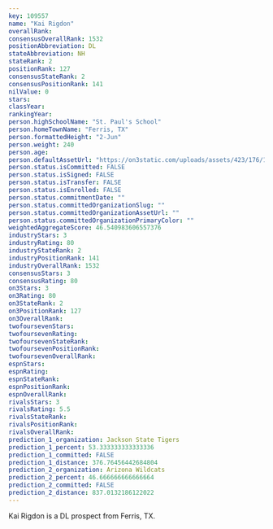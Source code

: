 ```yaml
---
key: 109557
name: "Kai Rigdon"
overallRank: 
consensusOverallRank: 1532
positionAbbreviation: DL
stateAbbreviation: NH
stateRank: 2
positionRank: 127
consensusStateRank: 2
consensusPositionRank: 141
nilValue: 0
stars: 
classYear: 
rankingYear: 
person.highSchoolName: "St. Paul's School"
person.homeTownName: "Ferris, TX"
person.formattedHeight: "2-Jun"
person.weight: 240
person.age: 
person.defaultAssetUrl: "https://on3static.com/uploads/assets/423/176/176423.png"
person.status.isCommitted: FALSE
person.status.isSigned: FALSE
person.status.isTransfer: FALSE
person.status.isEnrolled: FALSE
person.status.commitmentDate: ""
person.status.committedOrganizationSlug: ""
person.status.committedOrganizationAssetUrl: ""
person.status.committedOrganizationPrimaryColor: ""
weightedAggregateScore: 46.540983606557376
industryStars: 3
industryRating: 80
industryStateRank: 2
industryPositionRank: 141
industryOverallRank: 1532
consensusStars: 3
consensusRating: 80
on3Stars: 3
on3Rating: 80
on3StateRank: 2
on3PositionRank: 127
on3OverallRank: 
twofoursevenStars: 
twofoursevenRating: 
twofoursevenStateRank: 
twofoursevenPositionRank: 
twofoursevenOverallRank: 
espnStars: 
espnRating: 
espnStateRank: 
espnPositionRank: 
espnOverallRank: 
rivalsStars: 3
rivalsRating: 5.5
rivalsStateRank: 
rivalsPositionRank: 
rivalsOverallRank: 
prediction_1_organization: Jackson State Tigers
prediction_1_percent: 53.333333333333336
prediction_1_committed: FALSE
prediction_1_distance: 376.76456442684804
prediction_2_organization: Arizona Wildcats
prediction_2_percent: 46.666666666666664
prediction_2_committed: FALSE
prediction_2_distance: 837.0132186122022
---
```

Kai Rigdon is a DL prospect from Ferris, TX.